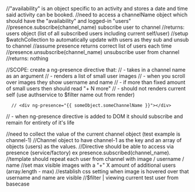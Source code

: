 //"availability" is an object specific to an activity and stores a date and time said activity can be booked.
//need to access a channelName object which should have the "availability" and logged-in "users"
//presence.subscribe(channel_name) subscribe user to channel
    //returns: users object (list of all subscribed users including current self/user)
//setup $watchCollection to automatically update with users as they sub and unsub to channel
//assume presence returns correct list of users each time
//presence.unsubscribe(channel_name) unsubscribe user from channel
    //returns: nothing

//SCOPE: create a ng-presence directive that:
  // - takes in a channel name as an argument
  // - renders a list of small user images
  // - when you scroll over images they show username and name
  // - if more than fixed amount of small users then should read "+ N more"
  // - should not renders current self (use authservice to $filter name out from render)

      // <div ng-presence="{{ someObject.someChannelName }}"></div>

  // - when ng-presence directive is added to DOM it should subscribe and remain for entirety of it's life

//need to collect the value of the current channel object (test example is channel-1)
//Channel object to have channel-1 as the key and an array of objects (users) as the values.
//Directive should be able to access via presence (service/factory) ex presence.subscribed(channel_name).
//template should repeat each user from channel with image / username / name
//set max visible images with a "+" X amount of additional users (array.length - max)
//establish css setting when image is hovered over that username and name are visible
//$filter | viewing current test user from basecase